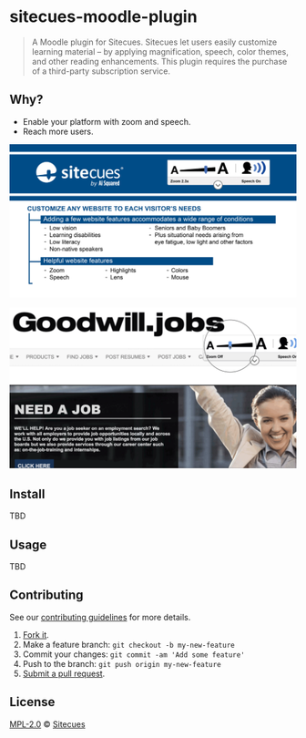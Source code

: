 # sitecues-moodle-plugin

> A Moodle plugin for Sitecues.  Sitecues let users easily customize learning material – by applying magnification, speech, color themes, and other reading enhancements.  This plugin requires the purchase of a third-party subscription service.

## Why?

 - Enable your platform with zoom and speech.
 - Reach more users.

![WhySitecues](/doc/sitecues.png)

![AnimatedSitecues](/doc/sitecues_repeat.gif)

## Install

TBD

## Usage

TBD

## Contributing

See our [contributing guidelines](https://github.com/sitecues/sitecues-moodle-plugin/blob/master/CONTRIBUTING.md "The guidelines for participating in this project.") for more details.

1. [Fork it](https://github.com/sitecues/sitecues-moodle-plugin/fork).
2. Make a feature branch: `git checkout -b my-new-feature`
3. Commit your changes: `git commit -am 'Add some feature'`
4. Push to the branch: `git push origin my-new-feature`
5. [Submit a pull request](https://github.com/sitecues/sitecues-moodle-plugin/compare "Submit code to this project for review.").

## License

[MPL-2.0](https://github.com/sitecues/sitecues-moodle-plugin/blob/master/LICENSE "The license for sitecues-moodle-plugin.") © [Sitecues](https://sitecues.com "Author of sitecues-moodle-plugin.")
